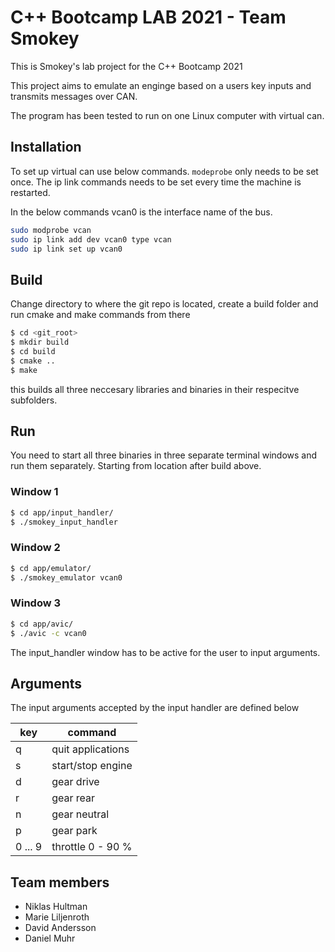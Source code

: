 # C++ Bootcamp LAB 2021 - Team Smokey

This is Smokey's lab project for the C++ Bootcamp 2021

This project aims to emulate an enginge based on a users key inputs and
transmits messages over CAN.

The program has been tested to run on one Linux computer with virtual can.

## Installation

To set up virtual can use below commands. `modeprobe` only needs to be set
once. The ip link commands needs to be set every time the machine is restarted.

In the below commands vcan0 is the interface name of the bus.

``` bash
sudo modprobe vcan
sudo ip link add dev vcan0 type vcan
sudo ip link set up vcan0
```

## Build

Change directory to where the git repo is located, create a build folder and run
cmake and make commands from there

``` bash
$ cd <git_root>
$ mkdir build
$ cd build
$ cmake ..
$ make
```
this builds all three neccesary libraries and binaries in their respecitve
subfolders.

## Run

You need to start all three binaries in three separate terminal windows and run
them separately. Starting from location after build above.

### Window 1
``` bash
$ cd app/input_handler/
$ ./smokey_input_handler
```

### Window 2
``` bash
$ cd app/emulator/
$ ./smokey_emulator vcan0
```
### Window 3
``` bash
$ cd app/avic/
$ ./avic -c vcan0
```

The input_handler window has to be active for the user to input arguments.

## Arguments

The input arguments accepted by the input handler are defined below

|key|command             |
|---|--------------------|
| q | quit applications  |
| s | start/stop engine  |
| d | gear drive         |
| r | gear rear          |
| n | gear neutral       |
| p | gear park          |
| 0 ... 9 | throttle 0 - 90 %       |

## Team members

* Niklas Hultman
* Marie Liljenroth
* David Andersson
* Daniel Muhr
